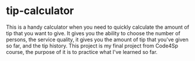 # tip-calculator
This is a handy calculator when you need to quickly calculate the amount of tip that you want to give.
It gives you the ability to choose the number of persons, the service quality, it gives you the amount of tip that you've given so far, and the tip history.
This project is my final project from Code4Sp course, the purpose of it is to practice what I've learned so far.
